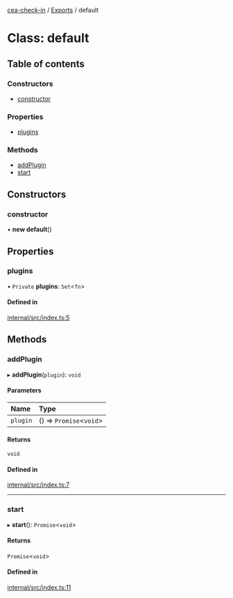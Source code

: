 [cea-check-in](../README.md) / [Exports](../modules.md) / default

# Class: default

## Table of contents

### Constructors

- [constructor](default.md#constructor)

### Properties

- [plugins](default.md#plugins)

### Methods

- [addPlugin](default.md#addplugin)
- [start](default.md#start)

## Constructors

### constructor

• **new default**()

## Properties

### plugins

• `Private` **plugins**: `Set`<`fn`\>

#### Defined in

[internal/src/index.ts:5](https://github.com/ceajs/cea/blob/137f0b9/internal/src/index.ts#L5)

## Methods

### addPlugin

▸ **addPlugin**(`plugin`): `void`

#### Parameters

| Name | Type |
| :------ | :------ |
| `plugin` | () => `Promise`<`void`\> |

#### Returns

`void`

#### Defined in

[internal/src/index.ts:7](https://github.com/ceajs/cea/blob/137f0b9/internal/src/index.ts#L7)

___

### start

▸ **start**(): `Promise`<`void`\>

#### Returns

`Promise`<`void`\>

#### Defined in

[internal/src/index.ts:11](https://github.com/ceajs/cea/blob/137f0b9/internal/src/index.ts#L11)
